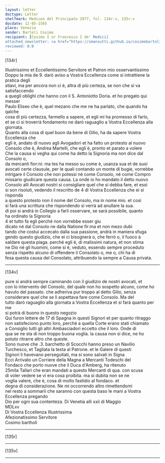 ```yaml
---
layout: letter
doctype: Letter
shelfmark: Mediceo del Principato 2977, fol. 134r-v, 135r-v
docdate: 12-05-1565
place: Venezia
sender: Bartoli Cosimo
recipient: [Cosimo I or Francesco I de' Medici]
attached_newsletter: <a href="https://smansutti.github.io/cosimobartoli/texts/3079_113/">3079_113</a>
reviewed: 0.0
---
```


[134r]  
  
  
Illustrissimo et Eccellentissimo Servitore et Patron mio osservantissimo  
Doppo la mia de 9. darò aviso a Vostra Eccellenza come si intrattiene la pratica degli  
stiavi, ma per ancora non ci è, altra di più certeza, se non che si va satisfaccendo  
a quegli oblighi che hanno con il S. Antoniotto Doria. et ho pregato qui messer  
Paulo Eliseo che è, quel mezano che me ne ha parlato, che quando ha qalche  
cosa di più certezza, farmello a sapere, et egli mi ha promesso di farlo,  
et se ci si troverrà fondamento ne darò raguaglio a Vostra Eccellenza alla giornata.  
Quanto alla cosa di quel buon da bene di Gilio, ha da sapere Vostra Eccellenza che  
egli è, andato di nuovo agli Avogadori et ha fatto un protesto al nuovo  
Consolo che è, Andrea Martelli, che egli è, pronto et parato a volere  
Che la causa si vegha qui come ha detto la Signoria ma non dice dal Consolo o,  
da mercanti fior:ni: ma tes ha messo su come è, usanza sua et de suoi  
avocati certe clausule, per le quali contando un monte di bugie, vorrebbe  
intrigare il Consolo che non potessi né come Consolo, né come Compro  
missario giudicare questa causa. La onde io ho mandato il detto nuovo  
Consolo alli Avocati nostri si consigliare quel che si debba fare, et essi  
si son risoluti, vedendo il rescritto de 4 di Vostra Eccellenza che ei si risponda  
a questo protesto non il nome del Consolo, ma in nome mio. et così  
si farà una scrittura che rispondendo si verrà ad anullare la sua.  
di poi si andrà in Collegio a farli osservare, se sarà possibile, quanto  
ha ordinato la Signoria  
4 et tutto fa egli perché non vorrebbe esser giu  
dicato né dal Consolo ne dalla Natione fir:ma et non mezo dubi  
tando che costui accecato dalla sua passione, andrà in maniera sfuga  
gendo questo giudizio, che ei ci bisognerà o, che ferrò o, il fuoco à  
saldare questa piaga. perché egli è, di malissimi natura, et non stima  
ne Dio né gli huomini, come si è, veduto, essendo sempre proceduto  
senza rispetto alcuno di offendere il Consolato o, me o, chi ha di  
fesa questa causa del Consolato, attribuendo la sempre a Causa privata.  
  
---  

[134v]  
  
  
pure si andrà sempre caminando con il giudizio de nostri avocati, et  
con lo intervento del Consolo, del quale non ho sospetto alcuno, come ho  
havuto del passato. che adheriva pur troppo al detto Gilio, senza  
considerare quel che se li aspettava fare come Consolo. Ma del  
tutto darò raguaglio alla giornata a Vostra Eccellenza et si farà quanto per me  
si potrà di buono in questo negozio  
Qui furon lettere de 17 di Spagna in questi Signori et per quanto ritraggo  
non satisfeciono punto loro, perché a quella Corte erano stati chiamato  
a Consiglio tutti gli altri Ambasciadori eccetto che il loro. Onde di  
qua se ne sta di non troppo buona voglia. la causa non si dice, ne ho  
potuto ritrarre altro che queste.  
Sono nuove che .3. barchetto di Scocchi hanno preso un Navilio  
Turchesco, et Tagliata la testa al Patrone. et le Galere di questi  
Signori li havevano perseguitati, ma si sono salvati in Signa  
Ecci Arrivato un Corriere della Magna a Mercanti Todeschi del  
Fondaco che porto nuove che il Duca d'Amberg, ha ritenuto  
25mila Tallari che eran mandati a questo Mercanti di qua. con scusa  
di voler vedere se vi era cosa proibita. ma si dubita non se ne  
voglia valere, che è, cosa di molto fastidio al fondaco. et  
degna di considerazione. Ne mi occorrendo altro rimettendomi  
nel resto a sommarii che saranno con questa baso le mani a Vostra Eccellenza pregando  
Dio per ogni sua contenteza. Di Venetia alli xxii di Maggio  
MDLxv  
Di Vostra Eccellenza Illustrissima  
Afezionatissimo Servitore  
Cosimo bartholi  
  
---  

[135r]  
  
  
  
---  

[135v]  
  
  
  
---  

